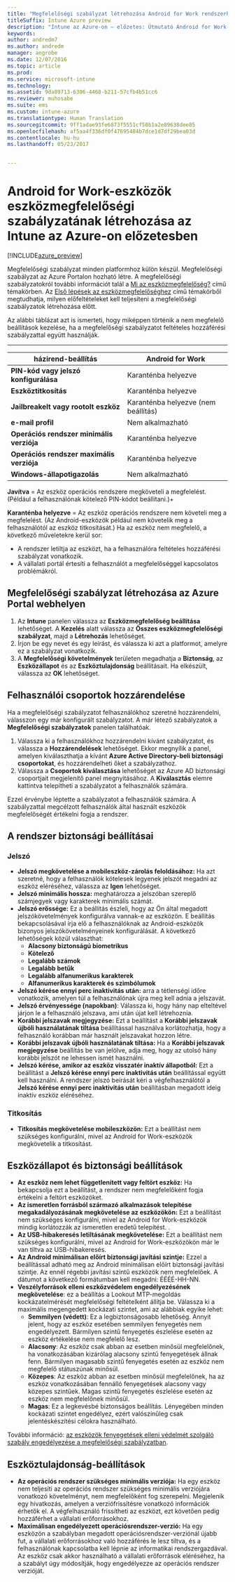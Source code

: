 ```yaml
---
title: "Megfelelőségi szabályzat létrehozása Android for Work rendszerhez"
titleSuffix: Intune Azure preview
description: "Intune az Azure-on – előzetes: Útmutató Android for Work-eszközök megfelelőségi szabályzatának létrehozásához."
keywords: 
author: andredm7
ms.author: andredm
manager: angrobe
ms.date: 12/07/2016
ms.topic: article
ms.prod: 
ms.service: microsoft-intune
ms.technology: 
ms.assetid: 9da89713-6306-4468-b211-57cfb4b51cc6
ms.reviewer: muhosabe
ms.suite: ems
ms.custom: intune-azure
ms.translationtype: Human Translation
ms.sourcegitcommit: 9ff1adae93fe6873f5551cf58b1a2e89638dee85
ms.openlocfilehash: af5aa4f336df0f47695484b7dce1d7df29bea03d
ms.contentlocale: hu-hu
ms.lasthandoff: 05/23/2017


---
```


# <a name="how-to-create-a-device-compliance-policy-for-android-for-work-devices-in-intune-azure-preview"></a>Android for Work-eszközök eszközmegfelelőségi szabályzatának létrehozása az Intune az Azure-on előzetesben


[!INCLUDE[azure_preview](./includes/azure_preview.md)]

Megfelelőségi szabályzat minden platformhoz külön készül.  Megfelelőségi szabályzat az Azure Portalon hozható létre. A megfelelőségi szabályzatokról további információt talál a [Mi az eszközmegfelelőség?](device-compliance.md) című témakörben. Az [Első lépések az eszközmegfelelőséghez](device-compliance-get-started.md) című témakörből megtudhatja, milyen előfeltételeket kell teljesíteni a megfelelőségi szabályzatok létrehozása előtt.

Az alábbi táblázat azt is ismerteti, hogy miképpen történik a nem megfelelő beállítások kezelése, ha a megfelelőségi szabályzatot feltételes hozzáférési szabályzattal együtt használják.

--------------------------

|**házirend-beállítás**| **Android for Work** |
| --- | --- |
| **PIN-kód vagy jelszó konfigurálása** |  Karanténba helyezve |
| **Eszköztitkosítás** |  Karanténba helyezve |
| **Jailbreakelt vagy rootolt eszköz** | Karanténba helyezve (nem beállítás) |
| **e-mail profil** | Nem alkalmazható |
| **Operációs rendszer minimális verziója** | Karanténba helyezve |
| **Operációs rendszer maximális verziója** | Karanténba helyezve |
| **Windows-állapotigazolás** |Nem alkalmazható |

**Javítva** = Az eszköz operációs rendszere megköveteli a megfelelést. (Például a felhasználónak kötelező PIN-kódot beállítani.)+

**Karanténba helyezve** = Az eszköz operációs rendszere nem követeli meg a megfelelést. (Az Android-eszközök például nem követelik meg a felhasználótól az eszköz titkosítását.) Ha az eszköz nem megfelelő, a következő műveletekre kerül sor:

- A rendszer letiltja az eszközt, ha a felhasználóra feltételes hozzáférési szabályzat vonatkozik.
- A vállalati portál értesíti a felhasználót a megfelelőséggel kapcsolatos problémákról.

## <a name="create-a-compliance-policy-in-the-azure-portal"></a>Megfelelőségi szabályzat létrehozása az Azure Portal webhelyen

1. Az **Intune** panelen válassza az **Eszközmegfelelőség beállítása** lehetőséget. A **Kezelés** alatt válassza az **Összes eszközmegfelelőségi szabályzat**, majd a **Létrehozás** lehetőséget.
2. Írjon be egy nevet és egy leírást, és válassza ki azt a platformot, amelyre ez a szabályzat vonatkozik.
3. A **Megfelelőségi követelmények** területen megadhatja a **Biztonság**, az **Eszközállapot** és az **Eszköztulajdonság** beállításait. Ha elkészült, válassza az **OK** lehetőséget.

<!--- 4. Choose **Actions for noncompliance** to say what actions should happen when a device is determined as noncompliant with this policy.
5. In the **Actions for noncompliance** blade, choose **Add** to create a new action.  The action parameters blade allows you to specify the action, email recipients that should receive the notification in addition to the user of the device, and the content of the notification that you want to send.
6. The message template option allows you to create several custom emails depending on when the action is set to take. For example, you can create a message for notifications that are sent for the first time and a different message for final warning before access is blocked. The custom messages that you create can be used for all your device compliance policy.
7. Specify the **Grace period** which determines when that action to take place.  For example, you may want to send a notification as soon as the device is evaluated as noncompliant, but allow some time before enforcing the conditional access policy to block access to company resources like SharePoint online.
8. Choose **Add** to finish creating the action.
9. You can create multiple actions and the sequence in which they should occur. Choose **Ok** when you are finished creating all the actions.--->

## <a name="assign-user-groups"></a>Felhasználói csoportok hozzárendelése

Ha a megfelelőségi szabályzatot felhasználókhoz szeretné hozzárendelni, válasszon egy már konfigurált szabályzatot. A már létező szabályzatok a **Megfelelőségi szabályzatok** panelen találhatóak.

1. Válassza ki a felhasználókhoz hozzárendelni kívánt szabályzatot, és válassza a **Hozzárendelések** lehetőséget. Ekkor megnyílik a panel, amelyen kiválaszthatja a kívánt **Azure Active Directory-beli biztonsági csoportokat**, és hozzárendelheti őket a szabályzathoz.
2. Válassza a **Csoportok kiválasztása** lehetőséget az Azure AD biztonsági csoportjait megjelenítő panel megnyitásához.  A **Kiválasztás** elemre kattintva telepítheti a szabályzatot a felhasználók számára.

Ezzel érvénybe léptette a szabályzatot a felhasználók számára.  A szabályzattal megcélzott felhasználók által használt eszközök megfelelőségét értékelni fogja a rendszer.

<!--- ##  Compliance policy settings--->

## <a name="system-security-settings"></a>A rendszer biztonsági beállításai

### <a name="password"></a>Jelszó

- **Jelszó megkövetelése a mobileszköz-zárolás feloldásához:** Ha azt szeretné, hogy a felhasználók kötelesek legyenek jelszót megadni az eszköz eléréséhez, válassza az **Igen** lehetőséget.
- **Jelszó minimális hossza:** meghatározza a jelszóban szereplő számjegyek vagy karakterek minimális számát.
- **Jelszó erőssége:** Ez a beállítás észleli, hogy az Ön által megadott jelszókövetelmények konfigurálva vannak-e az eszközön. E beállítás bekapcsolásával írja elő a felhasználóknak az Android-eszközök bizonyos jelszókövetelményeinek konfigurálását. A következő lehetőségek közül választhat:
  - **Alacsony biztonságú biometrikus**
  - **Kötelező**
  - **Legalább számok**
  - **Legalább betűk**
  - **Legalább alfanumerikus karakterek**
  - **Alfanumerikus karakterek és szimbólumok**
- **Jelszó kérése ennyi perc inaktivitás után:** arra a tétlenségi időre vonatkozik, amelyen túl a felhasználónak újra meg kell adnia a jelszavát.
- **Jelszó érvényessége (napokban)**: Válassza ki, hogy hány nap elteltével járjon le a felhasználó jelszava, ami után újat kell létrehoznia.
- **Korábbi jelszavak megjegyzése:** Ezt a beállítást a **Korábbi jelszavak újbóli használatának tiltása** beállítással használva korlátozhatja, hogy a felhasználó korábban már használt jelszavakat hozzon létre.
- **Korábbi jelszavak újbóli használatának tiltása:** Ha a **Korábbi jelszavak megjegyzése** beállítás be van jelölve, adja meg, hogy az utolsó hány korábbi jelszót ne lehessen ismét használni.
- **Jelszó kérése, amikor az eszköz visszatér inaktív állapotból:** Ezt a beállítást a **Jelszó kérése ennyi perc inaktivitás után** beállítással együtt kell használni. A rendszer jelszó beírását kéri a végfelhasználótól a **Jelszó kérése ennyi perc inaktivitás után** beállításban megadott ideig inaktív eszköz eléréséhez.


### <a name="encryption"></a>Titkosítás

- **Titkosítás megkövetelése mobileszközön:** Ezt a beállítást nem szükséges konfigurálni, mivel az Android for Work-eszközök megkövetelik a titkosítást.


## <a name="device-health-and-security-settings"></a>Eszközállapot és biztonsági beállítások

- **Az eszköz nem lehet függetlenített vagy feltört eszköz:** Ha bekapcsolja ezt a beállítást, a rendszer nem megfelelőként fogja értékelni a feltört eszközöket.
- **Az ismeretlen forrásból származó alkalmazások telepítése megakadályozásának megkövetelése az eszközökön:** Ezt a beállítást nem szükséges konfigurálni, mivel az Android for Work-eszközök mindig korlátozzák az ismeretlen eredetű telepítést. .
- **Az USB-hibakeresés letiltásának megkövetelése:** Ezt a beállítást nem szükséges konfigurálni, mivel az Android for Work-eszközökön már le van tiltva az USB-hibakeresés.
- **Az Android minimálisan előírt biztonsági javítási szintje:** Ezzel a beállítással adható meg az Android minimálisan előírt biztonsági javítási szintje. Az ennél régebbi javítási szintű eszközök nem megfelelőek. A dátumot a következő formátumban kell megadni: ÉÉÉÉ-HH-NN.
- **Veszélyforrások elleni eszközvédelem engedélyezésének megkövetelése**: ez a beállítás a Lookout MTP-megoldás kockázatelmérését megfelelőségi feltételként állítja be. Válassza ki a maximális megengedett kockázati szintet, ami az alábbiak egyike lehet:
  - **Semmilyen (védett)**: Ez a legbiztonságosabb lehetőség. Annyit jelent, hogy az eszköz esetében semmilyen fenyegetés nem engedélyezett. Bármilyen szintű fenyegetés észlelése esetén az eszköz értékelése nem megfelelő lesz.
  - **Alacsony**: Az eszköz csak abban az esetben minősül megfelelőnek, ha vonatkozásában kizárólag alacsony szintű fenyegetések állnak fenn. Bármilyen magasabb szintű fenyegetés esetén az eszköz nem megfelelő státuszúnak minősül.
  - **Közepes**: Az eszköz abban az esetben minősül megfelelőnek, ha az eszköz vonatkozásában fennálló fenyegetések alacsony vagy közepes szintűek. Magas szintű fenyegetés észlelése esetén az eszköz nem megfelelőnek minősül.
  - **Magas**: Ez a legkevésbé biztonságos beállítás. Lényegében minden kockázati szintet engedélyez, ezért valószínűleg csak jelentéskészítési célokra használható.

További információ: [az eszközök fenyegetések elleni védelmét szolgáló szabály engedélyezése a megfelelőségi szabályzatban](https://docs.microsoft.com/intune-classic/deploy-use/enable-device-threat-protection-rule-in-compliance-policy).

## <a name="device-property-settings"></a>Eszköztulajdonság-beállítások

- **Az operációs rendszer szükséges minimális verziója:** Ha egy eszköz nem teljesíti az operációs rendszer szükséges minimális verziójára vonatkozó követelményt, nem megfelelőként fog szerepelni. Megjelenik egy hivatkozás, amelyen a verziófrissítésre vonatkozó információk érhetők el. A végfelhasználó frissítheti az eszközt, ezt követően pedig hozzáférhet a vállalati erőforrásokhoz.
- **Maximálisan engedélyezett operációsrendszer-verzió:** Ha egy eszközön a szabályban megadott operációsrendszer-verziónál újabb fut, a vállalati erőforrásokhoz való hozzáférés le lesz tiltva, és a felhasználónak kapcsolatba kell lépnie az informatikai rendszergazdával. Az eszköz csak akkor használható a vállalati erőforrások eléréséhez, ha a szabályt úgy módosítják, hogy engedélyezze az operációs rendszer verzióját.

<!--- ## Next steps

[How to monitor device compliance](device-compliance-monitor.md)--->

